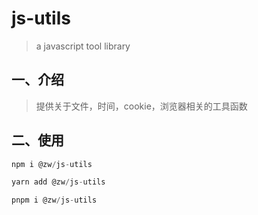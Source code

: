 # js-utils
> a javascript tool library



## 一、介绍

> 提供关于文件，时间，cookie，浏览器相关的工具函数



## 二、使用

```javascript
npm i @zw/js-utils

yarn add @zw/js-utils

pnpm i @zw/js-utils
```

